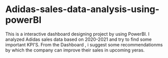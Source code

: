 # Adidas-sales-data-analysis-using-powerBI
This is a interactive dashboard designing project by using PowerBI. I analyzed Adidas sales data based on 2020-2021 and try to find some important KPI'S. From the Dashboard , i suggest some recommendationms by which the company can improve their sales in upcoming yeras.
